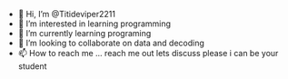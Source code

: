 - 👋 Hi, I’m @Titideviper2211
- 👀 I’m interested in learning programming 
- 🌱 I’m currently learning programing 
- 💞️ I’m looking to collaborate on data and decoding 
- 📫 How to reach me ... reach me out lets discuss please i can be your student

<!---
Titideviper2211/Titideviper2211 is a ✨ special ✨ repository because its `README.md` (this file) appears on your GitHub profile.
You can click the Preview link to take a look at your changes.
